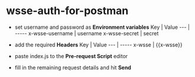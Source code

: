 # wsse-auth-for-postman

- set username and password as **Environment variables**
Key | Value
--- | -----
x-wsse-username | username
x-wsse-secret | secret

- add the required **Headers**
Key | Value
--- | -----
x-wsse | {{x-wsse}}

- paste index.js to the **Pre-request Script** editor

- fill in the remaining request details and hit **Send**